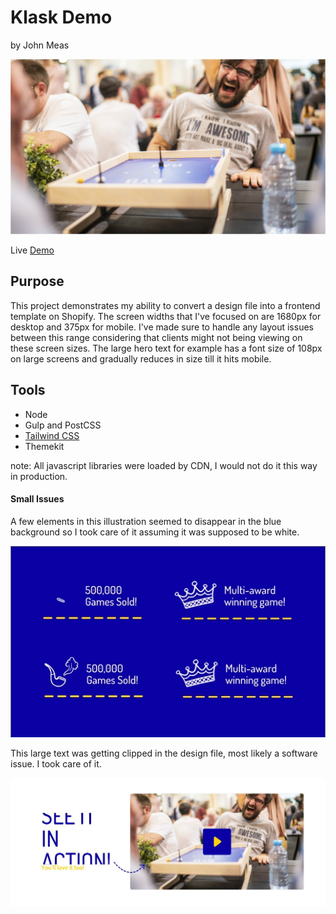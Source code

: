 ﻿# Klask Demo

by John Meas

![alt text](./images/person-having-fun@2x.jpeg)

Live [Demo](https://klask-demo.myshopify.com/)

## Purpose

This project demonstrates my ability to convert a design file into a frontend template on Shopify. The screen widths that I've focused on are 1680px for desktop and 375px for mobile. I've made sure to handle any layout issues between this range considering that clients might not being viewing on these screen sizes. The large hero text for example has a font size of 108px on large screens and gradually reduces in size till it hits mobile.


## Tools
* Node
* Gulp and PostCSS
* [Tailwind CSS](https://tailwindcss.com/)
* Themekit

note: All javascript libraries were loaded by CDN, I would not do it this way in production.

#### Small Issues

A few elements in this illustration seemed to disappear in the blue background so I took care of it assuming it was supposed to be white.

![alt text](./images/icon-output-issue.jpg)

This large text was getting clipped in the design file, most likely a software issue. I took care of it.

![alt text](./images/shout-out-clipped.jpeg)
